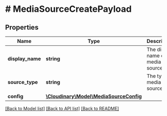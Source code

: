 # # MediaSourceCreatePayload

## Properties

Name | Type | Description | Notes
------------ | ------------- | ------------- | -------------
**display_name** | **string** | The display name of the media source. |
**source_type** | **string** | The type of media source. |
**config** | [**\Cloudinary\Model\MediaSourceConfig**](MediaSourceConfig.md) |  | [optional]

[[Back to Model list]](../../README.md#models) [[Back to API list]](../../README.md#endpoints) [[Back to README]](../../README.md)
